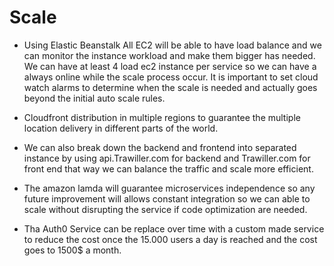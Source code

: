 # Scale
 
 * Using Elastic Beanstalk All EC2 will be able to have load balance  and we can monitor the instance workload and make them bigger has needed.  We can have at least 4 load ec2 instance per service so we can have a always online while the scale process occur. It is important to set cloud watch alarms to determine when the scale is needed and actually goes beyond the initial auto scale rules.
 
* Cloudfront distribution in multiple regions to guarantee the multiple location delivery in different parts of the world.
 
* We can also break down the backend and frontend into separated  instance by using api.Trawiller.com for backend and Trawiller.com for front end that way we can balance the traffic and scale more efficient.
 
* The amazon lamda will guarantee microservices independence so any future improvement will allows constant integration so we can able to scale without disrupting the service if code optimization are needed.
 
* Tha Auth0 Service can be replace over time with a custom made service to reduce the cost once the 15.000 users a day is reached and the cost goes to 1500$ a month.



 
 
